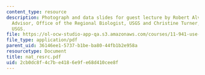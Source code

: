 ```yaml
---
content_type: resource
description: Photograph and data slides for guest lecture by Robert Alverts, Science
  Advisor, Office of the Regional Biologist, USGS and Christine Turner, Research Geologist,
  USGS.
file: https://ol-ocw-studio-app-qa.s3.amazonaws.com/courses/11-941-use-of-joint-fact-finding-in-science-intensive-policy-disputes-part-i-fall-2003/2cb0dc8f4c7be4186e9fe68d410cee8f_nat_resrc.pdf
file_type: application/pdf
parent_uid: 36146ee1-5737-b1be-ba80-44fb1b2e958a
resourcetype: Document
title: nat_resrc.pdf
uid: 2cb0dc8f-4c7b-e418-6e9f-e68d410cee8f
---
```

